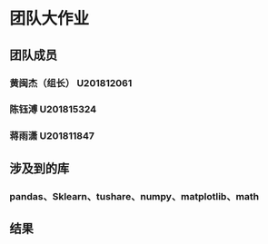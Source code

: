 # 团队大作业
## 团队成员
### 黄闽杰（组长） U201812061
### 陈钰溥 U201815324
### 蒋雨潇 U201811847
## 涉及到的库
### pandas、Sklearn、tushare、numpy、matplotlib、math
## 结果
 
